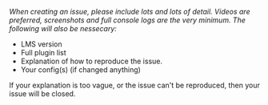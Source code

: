 _When creating an issue, please include lots and lots of detail. Videos are preferred, screenshots and full console logs are the very minimum. The following will also be nessecary:_
- LMS version
- Full plugin list
- Explanation of how to reproduce the issue.
- Your config(s) (if changed anything)

If your explanation is too vague, or the issue can't be reproduced, then your issue will be closed.
